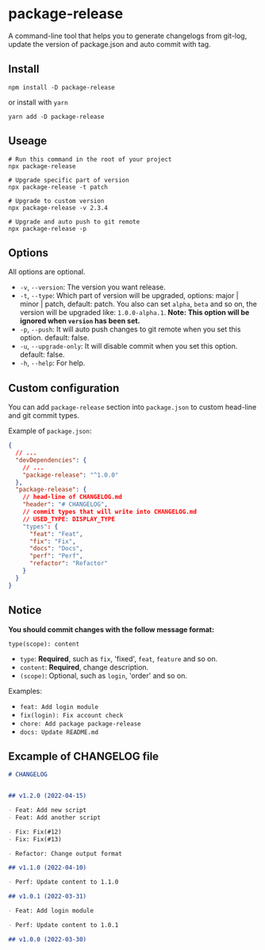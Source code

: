 # package-release

A command-line tool that helps you to generate changelogs from git-log, update the version of package.json and auto commit with tag.

## Install

`npm install -D package-release`

or install with `yarn`

`yarn add -D package-release`

## Useage

```shell
# Run this command in the root of your project
npx package-release

# Upgrade specific part of version
npx package-release -t patch

# Upgrade to custom version
npx package-release -v 2.3.4

# Upgrade and auto push to git remote
npx package-release -p
```

## Options

All options are optional.

- `-v`, `--version`: The version you want release.
- `-t`, `--type`: Which part of version will be upgraded, options: major | minor | patch, default: patch. You also can set `alpha`, `beta` and so on, the version will be upgraded like: `1.0.0-alpha.1`. **Note: This option will be ignored when `version` has been set.**
- `-p`, `--push`: It will auto push changes to git remote when you set this option. default: false.
- `-u`, `--upgrade-only`: It will disable commit when you set this option. default: false.
- `-h`, `--help`: For help.

## Custom configuration

You can add `package-release` section into `package.json` to custom head-line and git commit types.

Example of `package.json`:

```json
{
  // ...
  "devDependencies": {
    // ...
    "package-release": "^1.0.0"
  },
  "package-release": {
    // head-line of CHANGELOG.md
    "header": "# CHANGELOG",
    // commit types that will write into CHANGELOG.md
    // USED_TYPE: DISPLAY_TYPE
    "types": {
      "feat": "Feat",
      "fix": "Fix",
      "docs": "Docs",
      "perf": "Perf",
      "refactor": "Refactor"
    }
  }
}
```

## Notice

**You should commit changes with the follow message format:**

`type(scope): content`

- `type`: **Required**, such as `fix`, 'fixed', `feat`, `feature` and so on.
- `content`: **Required**, change description.
- `(scope)`: Optional, such as `login`, 'order' and so on.

Examples:

- `feat: Add login module`
- `fix(login): Fix account check`
- `chore: Add package package-release`
- `docs: Update README.md`

## Excample of CHANGELOG file

```markdown
# CHANGELOG


## v1.2.0 (2022-04-15)

- Feat: Add new script
- Feat: Add another script

- Fix: Fix(#12)
- Fix: Fix(#13)

- Refactor: Change output format

## v1.1.0 (2022-04-10)

- Perf: Update content to 1.1.0

## v1.0.1 (2022-03-31)

- Feat: Add login module

- Perf: Update content to 1.0.1

## v1.0.0 (2022-03-30)

```

